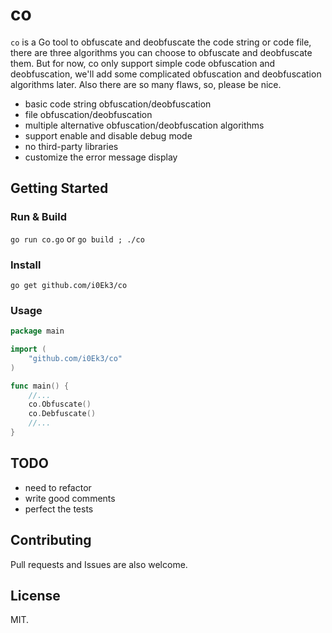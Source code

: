 # co

`co` is a Go tool to obfuscate and deobfuscate the code string or code file, there are three algorithms you can choose to obfuscate and deobfuscate them. But for now, co only support simple code obfuscation and deobfuscation, we'll add some complicated obfuscation and deobfuscation algorithms later. Also there are so many flaws, so, please be nice.

- basic code string obfuscation/deobfuscation
- file obfuscation/deobfuscation
- multiple alternative obfuscation/deobfuscation algorithms
- support enable and disable debug mode
- no third-party libraries 
- customize the error message display

## Getting Started

### Run & Build 

`go run co.go` or `go build ; ./co`

### Install

`go get github.com/i0Ek3/co`

### Usage

```Go
package main

import (
    "github.com/i0Ek3/co"
)

func main() {
    //...
    co.Obfuscate()
    co.Debfuscate()
    //...
}

```

## TODO

- need to refactor
- write good comments
- perfect the tests

## Contributing

Pull requests and Issues are also welcome.

## License

MIT.

